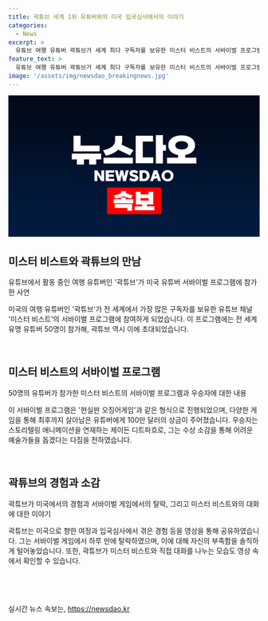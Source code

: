 ```yaml
---
title: 곽튜브 세계 1위 유튜버와의 미국 입국심사에서의 이야기
categories:
  - News
excerpt: >
  유튜브 여행 유튜버 곽튜브가 세계 최다 구독자를 보유한 미스터 비스트의 서바이벌 프로그램에 참여한 사연을 공개했다. 50명의 유명 유튜버가 참가한 이 프로그램에서 곽튜브는 미국으로 향하는 여정과 미스터 비스트와의 대화 내용을 공개했는데, 놀랍게도 곽튜브는 단 하루 만에 탈락하게 되었다. 또한, 이 서바이벌 프로그램의 우승자는 100만 달러의 상금을 획득한 유튜버가 되었고, 이를 통해 어려운 예술가들을 지원하겠다는 의지도 드러냈다. 
feature_text: >
  유튜브 여행 유튜버 곽튜브가 세계 최다 구독자를 보유한 미스터 비스트의 서바이벌 프로그램에 참여한 사연을 공개했다. 50명의 유명 유튜버가 참가한 이 프로그램에서 곽튜브는 미국으로 향하는 여정과 미스터 비스트와의 대화 내용을 공개했는데, 놀랍게도 곽튜브는 단 하루 만에 탈락하게 되었다. 또한, 이 서바이벌 프로그램의 우승자는 100만 달러의 상금을 획득한 유튜버가 되었고, 이를 통해 어려운 예술가들을 지원하겠다는 의지도 드러냈다. 
image: '/assets/img/newsdao_breakingnews.jpg'
---
```


<p><img src="/assets/img/newsdao_breakingnews.jpg" alt="cryptoinkorea 속보" /></p>

<h2 data-ke-size="size26">미스터 비스트와 곽튜브의 만남</h2>

<p data-ke-size="size16">유튜브에서 활동 중인 여행 유튜버인 '곽튜브'가 미국 유튜버 서바이벌 프로그램에 참가한 사연</p>

<p>미국의 여행 유튜버인 '곽튜브'가 전 세계에서 가장 많은 구독자를 보유한 유튜브 채널 '미스터 비스트'의 서바이벌 프로그램에 참여하게 되었습니다. 이 프로그램에는 전 세계 유명 유튜버 50명이 참가해, 곽튜브 역시 이에 초대되었습니다.</p>

<p data-ke-size="size16">&nbsp;</p>

<h2 data-ke-size="size26">미스터 비스트의 서바이벌 프로그램</h2>

<p data-ke-size="size16">50명의 유튜버가 참가한 미스터 비스트의 서바이벌 프로그램과 우승자에 대한 내용</p>

<p>이 서바이벌 프로그램은 '현실판 오징어게임'과 같은 형식으로 진행되었으며, 다양한 게임을 통해 최후까지 살아남은 유튜버에게 100만 달러의 상금이 주어졌습니다. 우승자는 스토리텔링 애니메이션을 연재하는 제이든 디트파흐로, 그는 수상 소감을 통해 어려운 예술가들을 돕겠다는 다짐을 전하였습니다.</p>

<p data-ke-size="size16">&nbsp;</p>

<h2 data-ke-size="size26">곽튜브의 경험과 소감</h2>

<p data-ke-size="size16">곽튜브가 미국에서의 경험과 서바이벌 게임에서의 탈락, 그리고 미스터 비스트와의 대화에 대한 이야기</p>

<p>곽튜브는 미국으로 향한 여정과 입국심사에서 겪은 경험 등을 영상을 통해 공유하였습니다. 그는 서바이벌 게임에서 하루 만에 탈락하였으며, 이에 대해 자신의 부족함을 솔직하게 털어놓았습니다. 또한, 곽튜브가 미스터 비스트와 직접 대화를 나누는 모습도 영상 속에서 확인할 수 있습니다. </p>

<p data-ke-size="size16">&nbsp;</p>

<p data-ke-size="size16">&nbsp;</p>
실시간 뉴스 속보는, <a href="https://newsdao.kr" rel="dofollow">https://newsdao.kr</a>


